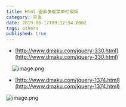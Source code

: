 ```yaml
---
title: Html 垂直多级菜单栏模板
category: 开发
date: 2019-06-17T09:12:54.000Z
tags: others
published: true
---
```


- [http://www.dmaku.com/jquery-330.html](http://www.dmaku.com/jquery-330.html)

    ![image.png](https://qiniu.bioinit.com/yuque/0/2019/png/126032/1560762896667-8e7eac67-de7c-45b9-bc2a-8db8a090b950.png#align=left&display=inline&height=558&name=image.png&originHeight=558&originWidth=282&size=16721&status=done&width=282)

- [http://www.dmaku.com/jquery-1374.html](http://www.dmaku.com/jquery-1374.html)

![image.png](https://qiniu.bioinit.com/yuque/0/2019/png/126032/1560762946420-cb715cc0-9e4d-4be6-96cf-bda1b074e8cc.png#align=left&display=inline&height=368&name=image.png&originHeight=368&originWidth=604&size=12545&status=done&width=604)
